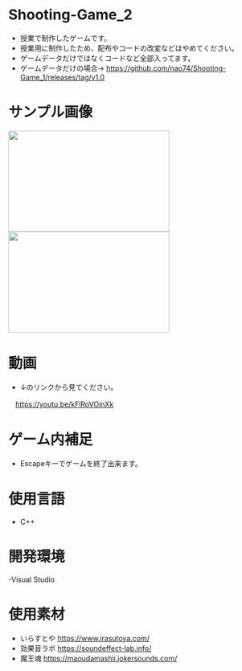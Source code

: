 # Shooting-Game_2
- 授業で制作したゲームです。
- 授業用に制作したため、配布やコードの改変などはやめてください。
- ゲームデータだけではなくコードなど全部入ってます。
- ゲームデータだけの場合→ https://github.com/nao74/Shooting-Game_1/releases/tag/v1.0

# サンプル画像
<img src="https://user-images.githubusercontent.com/38421007/85937948-80054d80-b943-11ea-8b8e-d6ebb9a43866.png" width="320px" height="201px">  <img src="https://user-images.githubusercontent.com/38421007/85937904-f786ad00-b942-11ea-9c7f-c90a88366e9b.png" width="320px" height="201px">

# 動画
- ↓のリンクから見てください。

　https://youtu.be/kFlRoVOinXk
# ゲーム内補足
- Escapeキーでゲームを終了出来ます。

# 使用言語
- C++

# 開発環境
-Visual Studio

# 使用素材
- いらすとや
  https://www.irasutoya.com/
- 効果音ラボ
  https://soundeffect-lab.info/
- 魔王魂
  https://maoudamashii.jokersounds.com/
